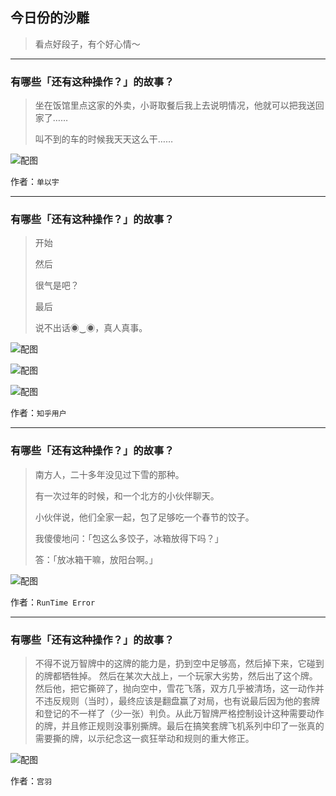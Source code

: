 ## 今日份的沙雕

> 看点好段子，有个好心情～


 
---

### 有哪些「还有这种操作？」的故事？

> 坐在饭馆里点这家的外卖，小哥取餐后我上去说明情况，他就可以把我送回家了……
> 
> 叫不到的车的时候我天天这么干……



![配图](http://pic3.zhimg.com/70/v2-f63e0221fdece75b860509f3522816b6_b.jpg)


作者：`单以宇`

---

### 有哪些「还有这种操作？」的故事？

> 开始
> 
> 然后
> 
> 很气是吧？
> 
> 最后
> 
> 说不出话◉‿◉，真人真事。



![配图](http://pic1.zhimg.com/70/v2-b5c40aa62d17faee2e231a582f2190f8_b.jpg)



![配图](http://pic3.zhimg.com/70/v2-d408a89ecaa2d1e32fde6bcfd58f87e6_b.jpg)



![配图](http://pic1.zhimg.com/70/v2-fe8f030a1efd1f116919c07c159b5d84_b.jpg)


作者：`知乎用户`

---

### 有哪些「还有这种操作？」的故事？

> 南方人，二十多年没见过下雪的那种。
> 
> 有一次过年的时候，和一个北方的小伙伴聊天。
> 
> 小伙伴说，他们全家一起，包了足够吃一个春节的饺子。
> 
> 我傻傻地问：「包这么多饺子，冰箱放得下吗？」
> 
> 答：「放冰箱干嘛，放阳台啊。」



![配图](http://pic3.zhimg.com/70/v2-28a262a42f6d3d91cd43887a1f66cdbe_b.jpg)


作者：`RunTime Error`

---

### 有哪些「还有这种操作？」的故事？

> 不得不说万智牌中的这牌的能力是，扔到空中足够高，然后掉下来，它碰到的牌都牺牲掉。 然后在某次大战上，一个玩家大劣势，然后出了这个牌。然后他，把它撕碎了，抛向空中，雪花飞落，双方几乎被清场，这一动作并不违反规则（当时），最终应该是翻盘赢了对局，也有说最后因为他的套牌和登记的不一样了（少一张）判负。从此万智牌严格控制设计这种需要动作的牌，并且修正规则没事别撕牌。最后在搞笑套牌飞机系列中印了一张真的需要撕的牌，以示纪念这一疯狂举动和规则的重大修正。



![配图](http://pic3.zhimg.com/70/v2-85e725c19ca3b71e46daff8716c16b6a_b.jpg)


作者：`宫羽`